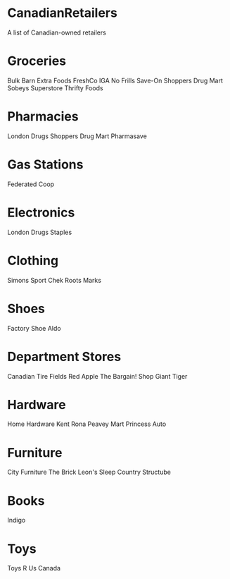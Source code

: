 # CanadianRetailers
A list of Canadian-owned retailers

# Groceries
Bulk Barn
Extra Foods
FreshCo
IGA
No Frills
Save-On
Shoppers Drug Mart
Sobeys
Superstore
Thrifty Foods

# Pharmacies
London Drugs
Shoppers Drug Mart
Pharmasave

# Gas Stations
Federated Coop

# Electronics
London Drugs
Staples

# Clothing
Simons
Sport Chek
Roots
Marks

# Shoes
Factory Shoe
Aldo

# Department Stores
Canadian Tire
Fields
Red Apple
The Bargain! Shop
Giant Tiger

# Hardware
Home Hardware
Kent
Rona
Peavey Mart
Princess Auto

# Furniture
City Furniture
The Brick
Leon's 
Sleep Country
Structube

# Books
Indigo

# Toys
Toys R Us Canada

